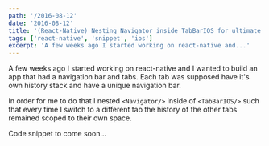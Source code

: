 ```yaml
---
path: '/2016-08-12'
date: '2016-08-12'
title: '(React-Native) Nesting Navigator inside TabBarIOS for ultimate history stack'
tags: ['react-native', 'snippet', 'ios']
excerpt: 'A few weeks ago I started working on react-native and...'
---
```


A few weeks ago I started working on react-native and I wanted to build an app that had a navigation bar and tabs. Each tab was supposed have it's own history stack and have a unique navigation bar.

In order for me to do that I nested `<Navigator/>` inside of `<TabBarIOS/>` such that every time I switch to a different tab the history of the other tabs remained scoped to their own space.

Code snippet to come soon...
